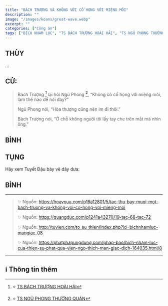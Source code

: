 ```yaml
---
title: "BÁCH TRƯỢNG VÀ KHÔNG VỚI CỔ HỌNG VỚI MIỆNG MÔI"
description: ""
image: "/images/koans/great-wave.webp"
excerpt: ""
categories: ["Công án"]
tags: ["BÍCH NHAM LỤC", "TS BÁCH TRƯỢNG HOÀI HẢI", "TS NGŨ PHONG THƯỜNG QUÁN"]
---
```


## THÙY

... 

## CỬ:

> Bách Trượng [^1] lại hỏi Ngũ Phong [^2], “Không có cổ họng với miệng môi, làm thế nào để nói đây?” 
> 
> Ngũ Phong nói, “Hòa thượng cũng nên im đi thôi.” 
> 
> Bách Trượng nói, “Ở chỗ không người tôi lấy tay che trên mắt mà nhìn ông.”

## BÌNH



## TỤNG

Hãy xem Tuyết Đậu bày vẽ dây dưa:

> 

## BÌNH



***

> ✨ Nguồn: https://hoavouu.com/p16a12801/5/tac-thu-bay-muoi-mot-bach-truong-va-khong-voi-co-hong-voi-mieng-moi
>
> ✨ Nguồn: https://quangduc.com/p1241a43270/19-tac-68-tac-72
>
> ✨ Nguồn: http://tuvien.com/to_su_thien/index.php?id=bichnhamluc-mangiac-08
>
> ✨ Nguồn: https://phatphapungdung.com/phap-bao/bich-nham-luc-cua-thien-su-phat-qua-vien-ngo-thich-man-giac-dich-164035.html/8

***

## ℹ️ Thông tin thêm

[^1]: ⭐️ <a href="https://blog.phapthihoi.org/gt-member/ts-bach-truong-hoai-hai/" target="_blank">TS BÁCH TRƯỢNG HOÀI HẢI</a>

[^2]: ⭐️ <a href="https://blog.phapthihoi.org/gt-member/ts-ngu-phong-thuong-quan/" target="_blank">TS NGŨ PHONG THƯỜNG QUÁN</a>


